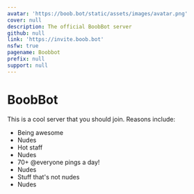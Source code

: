 ```yaml
---
avatar: 'https://boob.bot/static/assets/images/avatar.png'
cover: null
description: The official BoobBot server
github: null
link: 'https://invite.boob.bot'
nsfw: true
pagename: Boobbot
prefix: null
support: null
---
```

# BoobBot

This is a cool server that you should join.
Reasons include:

- Being awesome
- Nudes
- Hot staff
- Nudes
- 70+ @everyone pings a day!
- Nudes
- Stuff that's not nudes
- Nudes

<!--
  Stan LOONA
  Stan Talent
-->
